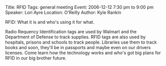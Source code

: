 Title: RFID
Tags: general meeting
Event: 2006-12-12 7:30 pm to 9:00 pm
Speaker: Lori Ayre
Location: O'Reilly
Author: Kyle Rankin

RFID: What it is and who's using it for what.

Radio Requency Identification tags are used by Walmart and the Department of Defense to track supplies. RFID tags are also used by hospitals, prisons and schools to track people. Libraries use them to track books and soon, they'll be in passports and maybe even on our drivers licenses. Come learn how the technology works and who's got big plans for RFID in our big brother future.
